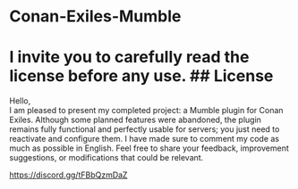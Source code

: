# Conan-Exiles-Mumble

# I invite you to carefully read the license before any use. ## License

Hello,  
I am pleased to present my completed project: a Mumble plugin for Conan Exiles. Although some planned features were abandoned, the plugin remains fully functional and perfectly usable for servers; you just need to reactivate and configure them. I have made sure to comment my code as much as possible in English. Feel free to share your feedback, improvement suggestions, or modifications that could be relevant.

https://discord.gg/tFBbQzmDaZ

